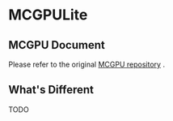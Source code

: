 # MCGPULite

## MCGPU Document

Please refer to the original [MCGPU repository](https://github.com/DIDSR/MCGPU/) .

## What's Different

TODO
